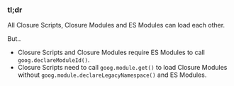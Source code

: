 ### tl;dr

All Closure Scripts, Closure Modules and ES Modules can load each other.

But..

- Closure Scripts and Closure Modules require ES Modules to call `goog.declareModuleId()`.
- Closure Scripts need to call `goog.module.get()` to load Closure Modules without `goog.module.declareLegacyNamespace()` and ES Modules.
